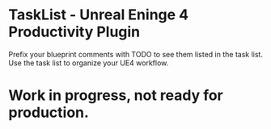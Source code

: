 # TaskList - Unreal Eninge 4 Productivity Plugin
Prefix your blueprint comments with TODO to see them listed in the task list. Use the task list to organize your UE4 workflow.

# Work in progress, not ready for production.
